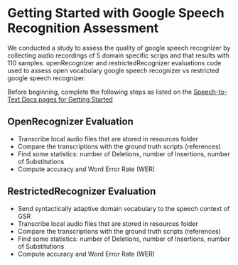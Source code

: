 # Getting Started with Google Speech Recognition Assessment

We conducted a study to assess the quality of google speech recognizer by collecting audio recordings of 5 domain specific scrips and that results with 110 samples. openRecognizer and restrictedRecognizer evaluations code used to assess open vocabulary google speech recognizer vs restricted google speech recognizer.

Before beginning, complete the following steps as listed on the [Speech-to-Text Docs pages for Getting Started](https://cloud.google.com/speech-to-text/docs/quickstart-client-libraries#before-you-begin)

## OpenRecognizer Evaluation
- Transcribe local audio files thst are stored in resources folder
- Compare the transcriptions with the ground truth scripts (references)
- Find some statistics: number of Deletions, number of Insertions, number of Substitutions 
- Compute accuracy and Word Error Rate (WER)

## RestrictedRecognizer Evaluation
- Send syntactically adaptive domain vocabulary to the speech context of GSR 
- Transcribe local audio files thst are stored in resources folder
- Compare the transcriptions with the ground truth scripts (references)
- Find some statistics: number of Deletions, number of Insertions, number of Substitutions 
- Compute accuracy and Word Error Rate (WER)

